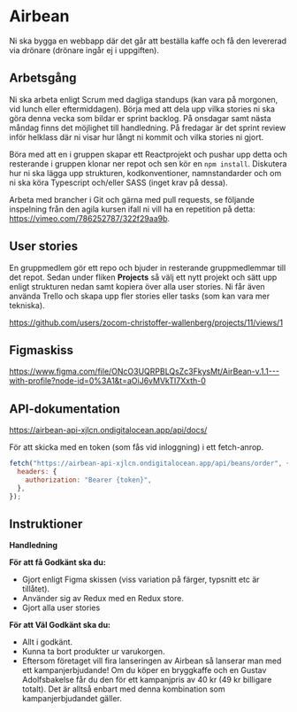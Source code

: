 # Airbean

Ni ska bygga en webbapp där det går att beställa kaffe och få den levererad via drönare (drönare ingår ej i uppgiften).

## Arbetsgång

Ni ska arbeta enligt Scrum med dagliga standups (kan vara på morgonen, vid lunch eller eftermiddagen). Börja med att dela upp vilka stories ni ska göra denna vecka som bildar er sprint backlog. På onsdagar samt nästa måndag finns det möjlighet till handledning. På fredagar är det sprint review inför helklass där ni visar hur långt ni kommit och vilka stories ni gjort.

Böra med att en i gruppen skapar ett Reactprojekt och pushar upp detta och resterande i gruppen klonar ner repot och sen kör en `npm install`. Diskutera hur ni ska lägga upp strukturen, kodkonventioner, namnstandarder och om ni ska köra Typescript och/eller SASS (inget krav på dessa).

Arbeta med brancher i Git och gärna med pull requests, se följande inspelning från den agila kursen ifall ni vill ha en repetition på detta: https://vimeo.com/786252787/322f29aa9b.

## User stories

En gruppmedlem gör ett repo och bjuder in resterande gruppmedlemmar till det repot. Sedan under fliken **Projects** så välj ett nytt projekt och sätt upp enligt strukturen nedan samt kopiera över alla user stories. Ni får även använda Trello och skapa upp fler stories eller tasks (som kan vara mer tekniska).

https://github.com/users/zocom-christoffer-wallenberg/projects/11/views/1

## Figmaskiss

https://www.figma.com/file/ONcO3UQRPBLQsZc3FkysMt/AirBean-v.1.1---with-profile?node-id=0%3A1&t=aOiJ6vMVkTI7Xxth-0

## API-dokumentation

https://airbean-api-xjlcn.ondigitalocean.app/api/docs/

För att skicka med en token (som fås vid inloggning) i ett fetch-anrop.

```javascript
fetch("https://airbean-api-xjlcn.ondigitalocean.app/api/beans/order", {
  headers: {
    authorization: "Bearer {token}",
  },
});
```

## Instruktioner

**Handledning**

**För att få Godkänt ska du:**

- Gjort enligt Figma skissen (viss variation på färger, typsnitt etc är tillåtet).
- Använder sig av Redux med en Redux store.
- Gjort alla user stories

**För att Väl Godkänt ska du:**

- Allt i godkänt.
- Kunna ta bort produkter ur varukorgen.
- Eftersom företaget vill fira lanseringen av Airbean så lanserar man med ett kampanjerbjudande! Om du köper en bryggkaffe och en Gustav Adolfsbakelse får du den för ett kampanjpris av 40 kr (49 kr billigare totalt). Det är alltså enbart med denna kombination som kampanjerbjudandet gäller.
